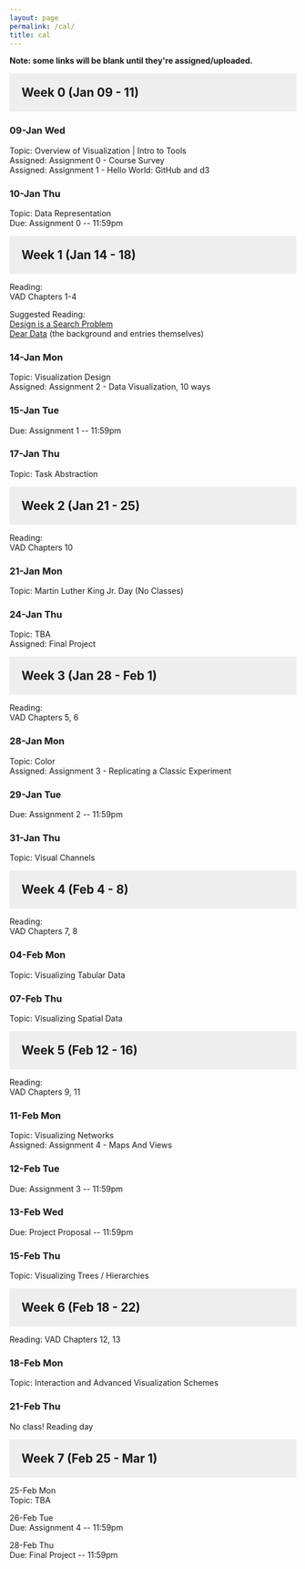```yaml
---
layout: page
permalink: /cal/
title: cal
---
```


<style>

h2 {
  margin: 0 0 1em 0;
  padding: 1em;
  background-color: #EEEEEE;
}

.item {
  padding: 0 1em 1em 1em;
}

.due {
  font-weight: bold;
}

h2, ul {
  margin-bottom: 0
}

.topic, .assigned, .due, .materials, .vid {
  padding-left: 2em;
}

</style>

**Note: some links will be blank until they're assigned/uploaded.**

## Week 0 (Jan 09 - 11)

### 09-Jan Wed   
Topic: Overview of Visualization | Intro to Tools   
Assigned: Assignment 0 - Course Survey   
Assigned: Assignment 1 - Hello World: GitHub and d3   

### 10-Jan Thu   
Topic: Data Representation  
Due: Assignment 0 -- 11:59pm   

## Week 1 (Jan 14 - 18)

Reading:   
VAD Chapters 1-4   

Suggested Reading:   
[Design is a Search Problem](https://www.youtube.com/watch?v=fThhbt23SGM)   
[Dear Data](http://www.dear-data.com/theproject) (the background and entries themselves)   

### 14-Jan Mon   
Topic: Visualization Design   
Assigned: Assignment 2 - Data Visualization, 10 ways   

### 15-Jan Tue   
Due: Assignment 1 -- 11:59pm   

### 17-Jan Thu   
Topic: Task Abstraction   

## Week 2 (Jan 21 - 25)

Reading:   
VAD Chapters 10   

### 21-Jan Mon   
Topic: Martin Luther King Jr. Day (No Classes)   

### 24-Jan Thu   
Topic: TBA  
Assigned: Final Project   

## Week 3 (Jan 28 - Feb 1)

Reading:   
VAD Chapters 5, 6

### 28-Jan Mon   
Topic: Color    
Assigned: Assignment 3 - Replicating a Classic Experiment   

### 29-Jan Tue   
Due: Assignment 2 -- 11:59pm   

### 31-Jan Thu   
Topic: Visual Channels

## Week 4 (Feb 4 - 8)

Reading:   
VAD Chapters 7, 8

### 04-Feb Mon   
Topic: Visualizing Tabular Data   

### 07-Feb Thu   
Topic: Visualizing Spatial Data   

## Week 5 (Feb 12 - 16)
Reading:   
VAD Chapters 9, 11

### 11-Feb Mon   
Topic: Visualizing Networks   
Assigned: Assignment 4 - Maps And Views   

### 12-Feb Tue   
Due: Assignment 3 -- 11:59pm   

### 13-Feb Wed   
Due: Project Proposal -- 11:59pm   

### 15-Feb Thu   
Topic: Visualizing Trees / Hierarchies   

## Week 6 (Feb 18 - 22)   
Reading: 
VAD Chapters 12, 13

### 18-Feb Mon   
Topic: Interaction and Advanced Visualization Schemes   

### 21-Feb Thu   
No class! Reading day

## Week 7 (Feb 25 - Mar 1)   

25-Feb Mon   
Topic: TBA

26-Feb Tue   
Due: Assignment 4 -- 11:59pm   

28-Feb Thu   
Due: Final Project -- 11:59pm   
